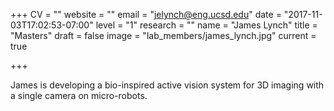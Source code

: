 +++
CV = ""
website = ""
email = "jelynch@eng.ucsd.edu"
date = "2017-11-03T17:02:53-07:00"
level = "1"
research = ""
name = "James Lynch"
title = "Masters"
draft = false
image = "lab_members/james_lynch.jpg"
current = true

+++

James is developing a bio-inspired active vision system for 3D imaging with a single camera on micro-robots.

